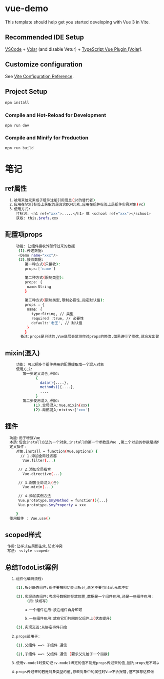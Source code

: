 # vue-demo

This template should help get you started developing with Vue 3 in Vite.

## Recommended IDE Setup

[VSCode](https://code.visualstudio.com/) + [Volar](https://marketplace.visualstudio.com/items?itemName=Vue.volar) (and disable Vetur) + [TypeScript Vue Plugin (Volar)](https://marketplace.visualstudio.com/items?itemName=Vue.vscode-typescript-vue-plugin).

## Customize configuration

See [Vite Configuration Reference](https://vitejs.dev/config/).

## Project Setup

```sh
npm install
```

### Compile and Hot-Reload for Development

```sh
npm run dev
```

### Compile and Minify for Production

```sh
npm run build
```


# 笔记


## ref属性
```sh
  1.被用来给元素或子组件注册引用信息(id的替代者)
  2.应用在html标签上获取的是真实DOM元素,应用在组件标签上是组件实例对象(vc)
  3.使用方式:
     打标识: <h1 ref="xxx">.....</h1> 或 <school ref="xxx"></school>
     获取: this.$refs.xxx
```

## 配置项props
```sh
     功能: 让组件接收外部传过来的数据
      (1).传递数据:
      <Demo name="xxx"/>
      (2).接收数据:
         第一种方式(只接收):
         props:['name']

         第二种方式(限制类型):
         props: {
          name:String
         }
         
         第三种方式(限制类型,限制必要性,指定默认值):
         props : {
          name: {
            type:String, // 类型
            required :true, // 必要性
            default:'老王', // 默认值 
          }
         }
       备注:props是只读的,Vue底层会监测你对props的修改,如果进行了修改,就会发出警告,若业务需要确实需要修改,那么请复制props的内容到data中一份,然后去修改data中的数据   
```

## mixin(混入)
```sh
     功能: 可以把多个组件共用的配置提取成一个混入对象
     使用方式:
        第一步定义混合,例如:
              {
                data(){....},
                methods(){....},
                ....
              }
        第二步使用混入,例如:
             (1).全局混入:Vue.mixin(xxx)
             (2).局部混入:mixins:['xxx']    
 ```            

## 插件
```sh
  功能:用于增强Vue
  本质:包含install方法的一个对象,install的第一个参数是Vue ,第二个以后的参数是插件使用者传递的数据
  定义插件:
     对象.install = function(Vue,options) {
       // 1.添加全局过滤器
        Vue.filter(...)

      // 2.添加全局指令
        Vue.directive(...)

      // 3.配置全局混入(合)
        Vue.mixin(...)

      // 4.添加实例方法
      Vue.prototype.$myMethod = function(){...} 
      Vue.prototype.$myProperty = xxx 

     }
  使用插件 : Vue.use()   
```


## scoped样式
```sh
 作用:让样式在局部生效,防止冲突
 写法: <style scoped>
```

## 总结TodoList案例
```sh
   1.组件化编码流程:

     (1).拆分静态组件:组件要按照功能点拆分,命名不要与html元素冲突

     (2).实现动态组件:考虑号数据的存放位置,数据是一个组件在用,还是一些组件在用: 
          (用:读或写)

         a.一个组件在用:放在组件自身即可

         b.一些组件在用:放在它们共同的父组件上(状态提升)

     (3).实现交互:从绑定事件开始
   
   2.props适用于:

     (1).父组件 ==> 子组件 通信

     (2),子组件 ==> 父组件 通信 (要求父先给子一个函数)   

   3.使用v-model时要切记:v-model绑定的值不能是props传过来的值,因为props是不可以修改的!

   4.props传过来的若是对象类型的值,修改对象中的属性时Vue不会报错,但不推荐这样做  




```                